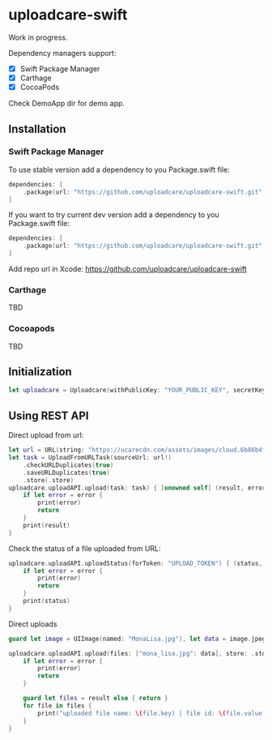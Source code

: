# uploadcare-swift

Work in progress.


Dependency managers support:
- [x] Swift Package Manager
- [x] Carthage
- [x] CocoaPods

Check DemoApp dir for demo app.

## Installation

### Swift Package Manager
To use stable version add a dependency to you Package.swift file:
```swift
dependencies: [
    .package(url: "https://github.com/uploadcare/uploadcare-swift.git", from: "1.0.0")
]
```

If you want to try current dev version add a dependency to you Package.swift file:
```swift
dependencies: [
    .package(url: "https://github.com/uploadcare/uploadcare-swift.git", branch("develop"))
]
```

Add repo url in Xcode: https://github.com/uploadcare/uploadcare-swift


### Carthage
TBD

### Cocoapods
TBD

## Initialization
```swift
let uploadcare = Uploadcare(withPublicKey: "YOUR_PUBLIC_KEY", secretKey: "YOUR_SECRET_KEY")
```

## Using REST API
Direct upload from url:
```swift
let url = URL(string: "https://ucarecdn.com/assets/images/cloud.6b86b4f1d77e.jpg")
let task = UploadFromURLTask(sourceUrl: url!)
    .checkURLDuplicates(true)
    .saveURLDuplicates(true)
    .store(.store)
uploadcare.uploadAPI.upload(task: task) { [unowned self] (result, error) in
    if let error = error {
        print(error)
        return
    }
    print(result)
}
```

Check the status of a file uploaded from URL:
```swift
uploadcare.uploadAPI.uploadStatus(forToken: "UPLOAD_TOKEN") { (status, error) in
    if let error = error {
        print(error)
        return
    }
    print(status)
}
```

Direct uploads
```swift
guard let image = UIImage(named: "MonaLisa.jpg"), let data = image.jpegData(compressionQuality: 1) else { return }

uploadcare.uploadAPI.upload(files: ["mona_lisa.jpg": data], store: .store) { (result, error) in
    if let error = error {
        print(error)
        return
    }

    guard let files = result else { return }			
    for file in files {
        print("uploaded file name: \(file.key) | file id: \(file.value)")
    }
}
```
